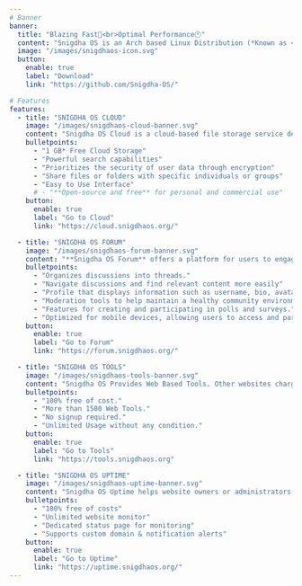 ```yaml
---
# Banner
banner:
  title: "Blazing Fast🚀<br>Optimal Performance🕛"
  content: "Snigdha OS is an Arch based Linux Distribution (*Known as <ins>**Distro**</ins>). It is light-weight, easy to use interface (***DE: Gnome**), clean and minimal, get a wide range of options during installation. It has been developed as minimal and bloatware free OS. Which is known as **Snigdha OS Arctic**. Click on the <ins>**Download**</ins> button and experience a new and modern linux distribution. "
  image: "/images/snigdhaos-icon.svg"
  button:
    enable: true
    label: "Download"
    link: "https://github.com/Snigdha-OS/"

# Features
features:
  - title: "SNIGDHA OS CLOUD"
    image: "/images/snigdhaos-cloud-banner.svg"
    content: "Snigdha OS Cloud is a cloud-based file storage service developed by Snigdha OS. It allows users to store files in the cloud and share files and folders with others.<br> Powered by: **TONMOY INFRASTRUCTURE™**"
    bulletpoints:
      - "1 GB* Free Cloud Storage"
      - "Powerful search capabilities"
      - "Prioritizes the security of user data through encryption"
      - "Share files or folders with specific individuals or groups"
      - "Easy to Use Interface"
      # - "**Open-source and free** for personal and commercial use"
    button:
      enable: true
      label: "Go to Cloud"
      link: "https://cloud.snigdhaos.org/"

  - title: "SNIGDHA OS FORUM"
    image: "/images/snigdhaos-forum-banner.svg"
    content: "**Snigdha OS Forum** offers a platform for users to engage in discussions, share information, ask questions, and connect with others who share similar interests. Get help from Admins, Mods and Members."
    bulletpoints:
      - "Organizes discussions into threads."
      - "Navigate discussions and find relevant content more easily"
      - "Profile that displays information such as username, bio, avatar, join date, and post count"
      - "Moderation tools to help maintain a healthy community environment"
      - "Features for creating and participating in polls and surveys."
      - "Optimized for mobile devices, allowing users to access and participate in discussions on smartphones and tablets"
    button:
      enable: true
      label: "Go to Forum"
      link: "https://forum.snigdhaos.org/"

  - title: "SNIGDHA OS TOOLS"
    image: "/images/snigdhaos-tools-banner.svg"
    content: "Snigdha OS Provides Web Based Tools. Other websites charges an amount after you use certain limit. But Snigdha OS Tools doesn't charge you and usage limit is unlimited."
    bulletpoints:
      - "100% free of cost."
      - "More than 1500 Web Tools."
      - "No signup required."
      - "Unlimited Usage without any condition."
    button:
      enable: true
      label: "Go to Tools"
      link: "https://tools.snigdhaos.org"

  - title: "SNIGDHA OS UPTIME"
    image: "/images/snigdhaos-uptime-banner.svg"
    content: "Snigdha OS Uptime helps website owners or administrators track the availability and performance of their websites. It continuously monitors websites from various locations around the world and alert the website owner if there are any issues such as downtime or slow loading times."
    bulletpoints:
      - "100% free of costs"
      - "Unlimited website monitor"
      - "Dedicated status page for monitoring"
      - "Supports custom domain & notification alerts"
    button:
      enable: true
      label: "Go to Uptime"
      link: "https://uptime.snigdhaos.org/"
---
```

